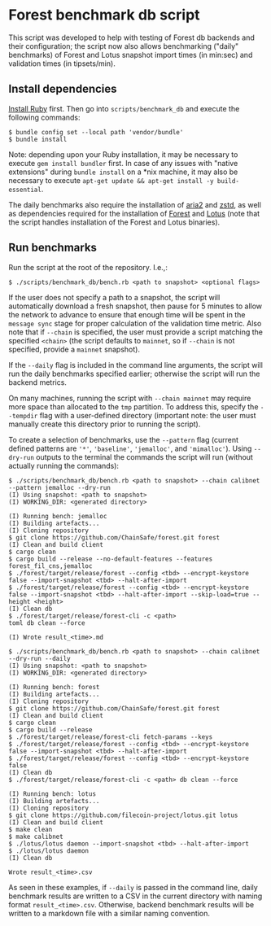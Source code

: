 # Forest benchmark db script

This script was developed to help with testing of Forest db backends and their
configuration; the script now also allows benchmarking ("daily" benchmarks) of
Forest and Lotus snapshot import times (in min:sec) and validation times (in
tipsets/min).

## Install dependencies

[Install Ruby](https://www.ruby-lang.org/en/documentation/installation/) first.
Then go into `scripts/benchmark_db` and execute the following commands:

```
$ bundle config set --local path 'vendor/bundle'
$ bundle install
```

Note: depending upon your Ruby installation, it may be necessary to execute
`gem install bundler` first. In case of any issues with "native extensions"
during `bundle install` on a \*nix machine, it may also be necessary to execute
`apt-get update && apt-get install -y build-essential`.

The daily benchmarks also require the installation of
[aria2](https://github.com/aria2/aria2) and
[zstd](https://github.com/facebook/zstd), as well as dependencies required for
the installation of [Forest](https://github.com/ChainSafe/forest) and
[Lotus](https://github.com/filecoin-project/lotus) (note that the script handles
installation of the Forest and Lotus binaries).

## Run benchmarks

Run the script at the root of the repository. I.e.,:

```
$ ./scripts/benchmark_db/bench.rb <path to snapshot> <optional flags>
```

If the user does not specify a path to a snapshot, the script will automatically
download a fresh snapshot, then pause for 5 minutes to allow the network to
advance to ensure that enough time will be spent in the `message sync` stage for
proper calculation of the validation time metric. Also note that if `--chain` is
specified, the user must provide a script matching the specified `<chain>` (the
script defaults to `mainnet`, so if `--chain` is not specified, provide a
`mainnet` snapshot).

If the `--daily` flag is included in the command line arguments, the script will
run the daily benchmarks specified earlier; otherwise the script will run the
backend metrics.

On many machines, running the script with `--chain mainnet` may require more
space than allocated to the `tmp` partition. To address this, specify the
`--tempdir` flag with a user-defined directory (important note: the user must
manually create this directory prior to running the script).

To create a selection of benchmarks, use the `--pattern` flag (current defined
patterns are `'*'`, `'baseline'`, `'jemalloc'`, and `'mimalloc'`). Using
`--dry-run` outputs to the terminal the commands the script will run (without
actually running the commands):

```
$ ./scripts/benchmark_db/bench.rb <path to snapshot> --chain calibnet --pattern jemalloc --dry-run
(I) Using snapshot: <path to snapshot>
(I) WORKING_DIR: <generated directory>

(I) Running bench: jemalloc
(I) Building artefacts...
(I) Cloning repository
$ git clone https://github.com/ChainSafe/forest.git forest
(I) Clean and build client
$ cargo clean
$ cargo build --release --no-default-features --features forest_fil_cns,jemalloc
$ ./forest/target/release/forest --config <tbd> --encrypt-keystore false --import-snapshot <tbd> --halt-after-import
$ ./forest/target/release/forest --config <tbd> --encrypt-keystore false --import-snapshot <tbd> --halt-after-import --skip-load=true --height <height>
(I) Clean db
$ ./forest/target/release/forest-cli -c <path>
toml db clean --force

(I) Wrote result_<time>.md
```

```
$ ./scripts/benchmark_db/bench.rb <path to snapshot> --chain calibnet --dry-run --daily
(I) Using snapshot: <path to snapshot>
(I) WORKING_DIR: <generated directory>

(I) Running bench: forest
(I) Building artefacts...
(I) Cloning repository
$ git clone https://github.com/ChainSafe/forest.git forest
(I) Clean and build client
$ cargo clean
$ cargo build --release
$ ./forest/target/release/forest-cli fetch-params --keys
$ ./forest/target/release/forest --config <tbd> --encrypt-keystore false --import-snapshot <tbd> --halt-after-import
$ ./forest/target/release/forest --config <tbd> --encrypt-keystore false
(I) Clean db
$ ./forest/target/release/forest-cli -c <path> db clean --force

(I) Running bench: lotus
(I) Building artefacts...
(I) Cloning repository
$ git clone https://github.com/filecoin-project/lotus.git lotus
(I) Clean and build client
$ make clean
$ make calibnet
$ ./lotus/lotus daemon --import-snapshot <tbd> --halt-after-import
$ ./lotus/lotus daemon
(I) Clean db

Wrote result_<time>.csv
```

As seen in these examples, if `--daily` is passed in the command line, daily
benchmark results are written to a CSV in the current directory with naming
format `result_<time>.csv`. Otherwise, backend benchmark results will be written
to a markdown file with a similar naming convention.
